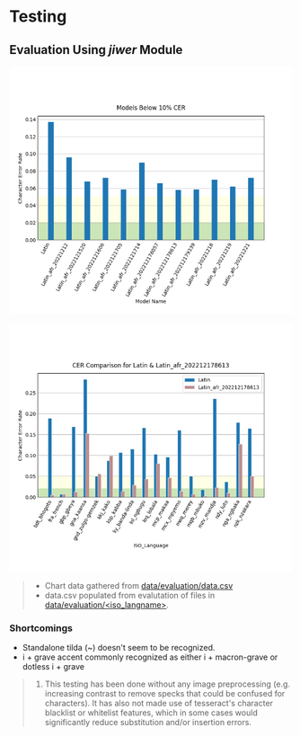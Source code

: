 # Testing

## Evaluation Using *jiwer* Module

![Models below 10% CER](data/evaluation/models-below-0.10-CER.png)

![Best & Latin Model Performance by ISO_Language](data/evaluation/comp-Latin-Latin_afr_202212178613.png)

> - Chart data gathered from [data/evaluation/data.csv](data/evaluation/data.csv)
> - data.csv populated from evalutation of files in [data/evaluation/\<iso_langname\>](data/evaluation).

### Shortcomings

- Standalone tilda (~) doesn't seem to be recognized.
- i + grave accent commonly recognized as either i + macron-grave or dotless i + grave

> 1. This testing has been done without any image preprocessing (e.g. increasing contrast to remove specks that could be confused for characters). It has also not made use of tesseract's character blacklist or whitelist features, which in some cases would significantly reduce substitution and/or insertion errors.
